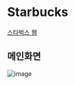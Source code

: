 # Starbucks
[스타벅스 웹](https://relaxed-nobel-f644e3.netlify.app/)

## 메인화면
![image](https://github.com/user-attachments/assets/c6e53d6e-9891-4c16-a1dd-5b2d7d3529dc)
